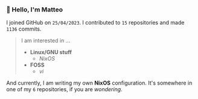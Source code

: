 ### 👋 Hello, I'm Matteo

I joined GitHub on `25/04/2023`.
I contributed to `15` repositories and made `1136` commits.

> I am interested in ...
> 
> - **Linux/GNU stuff**
>     - *NixOS*
> - **FOSS**
>   - *vi*

And currently, I am writing my own **NixOS** configuration. It's somewhere in one of my `6` repositories, if you are *wondering*.
